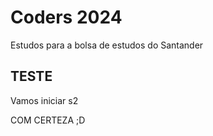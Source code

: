 # Coders 2024

Estudos para a bolsa de estudos do Santander


## TESTE ##

Vamos iniciar s2

COM CERTEZA ;D